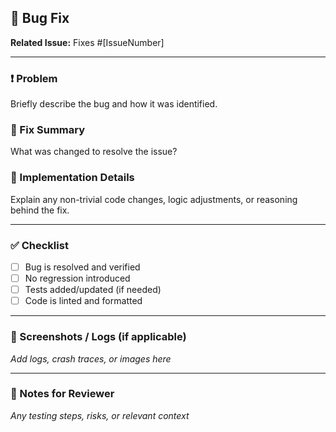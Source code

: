 ## 🐞 Bug Fix

**Related Issue:** Fixes #[IssueNumber]

---

### ❗ Problem
Briefly describe the bug and how it was identified.

### 🔧 Fix Summary
What was changed to resolve the issue?

### 🧠 Implementation Details
Explain any non-trivial code changes, logic adjustments, or reasoning behind the fix.

---

### ✅ Checklist

- [ ] Bug is resolved and verified
- [ ] No regression introduced
- [ ] Tests added/updated (if needed)
- [ ] Code is linted and formatted

---

### 📸 Screenshots / Logs (if applicable)

_Add logs, crash traces, or images here_

---

### 📌 Notes for Reviewer

_Any testing steps, risks, or relevant context_

